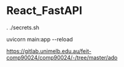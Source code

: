 # React_FastAPI

 . ./secrets.sh
 
uvicorn main:app --reload  

https://gitlab.unimelb.edu.au/feit-comp90024/comp90024/-/tree/master/ado
